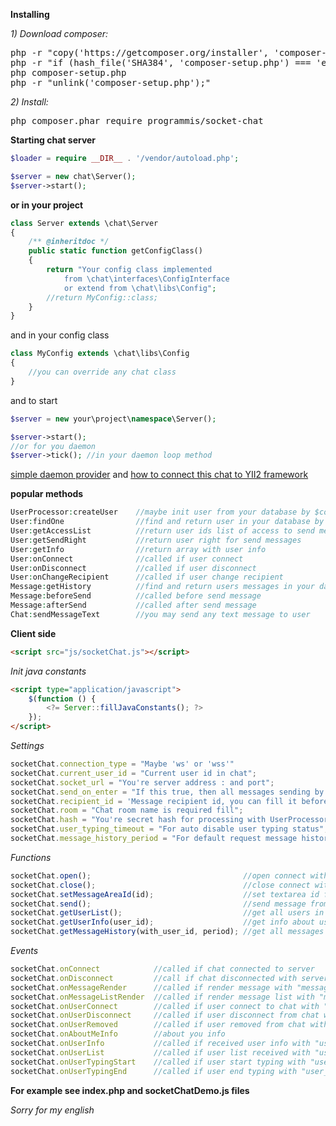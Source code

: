 **Installing**

_1) Download composer:_

<pre>
php -r "copy('https://getcomposer.org/installer', 'composer-setup.php');"
php -r "if (hash_file('SHA384', 'composer-setup.php') === 'e115a8dc7871f15d853148a7fbac7da27d6c0030b848d9b3dc09e2a0388afed865e6a3d6b3c0fad45c48e2b5fc1196ae') { echo 'Installer verified'; } else { echo 'Installer corrupt'; unlink('composer-setup.php'); } echo PHP_EOL;"
php composer-setup.php
php -r "unlink('composer-setup.php');"
</pre>

_2) Install:_

<pre>
php composer.phar require programmis/socket-chat
</pre>

**Starting chat server**

```php
$loader = require __DIR__ . '/vendor/autoload.php';

$server = new chat\Server();
$server->start();
```

**or in your project**
```php
class Server extends \chat\Server
{
    /** @inheritdoc */
    public static function getConfigClass()
    {
        return "Your config class implemented 
            from \chat\interfaces\ConfigInterface
            or extend from \chat\libs\Config";
        //return MyConfig::class;
    }
}
```

and in your config class

```php
class MyConfig extends \chat\libs\Config
{
    //you can override any chat class
}
```

and to start 

```php
$server = new your\project\namespace\Server();

$server->start();
//or for you daemon
$server->tick(); //in your daemon loop method
```

[simple daemon provider](https://github.com/programmis/daemon-provider)
and
[how to connect this chat to YII2 framework](https://github.com/programmis/yii2-socket-chat)

**popular methods**
```php
UserProcessor:createUser    //maybe init user from your database by $connection_info data
User:findOne                //find and return user in your database by user id
User:getAccessList          //return user ids list of access to send messages
User:getSendRight           //return user right for send messages
User:getInfo                //return array with user info
User:onConnect              //called if user connect
User:onDisconnect           //called if user disconnect
User:onChangeRecipient      //called if user change recipient
Message:getHistory          //find and return users messages in your database
Message:beforeSend          //called before send message
Message:afterSend           //called after send message
Chat:sendMessageText        //you may send any text message to user
```
**Client side**

```html
<script src="js/socketChat.js"></script>
```

_Init java constants_
```html
<script type="application/javascript">
    $(function () {
        <?= Server::fillJavaConstants(); ?>
    });
</script>
```

_Settings_
```javascript
socketChat.connection_type = "Maybe 'ws' or 'wss'"
socketChat.current_user_id = "Current user id in chat";
socketChat.socket_url = "You're server address : and port";
socketChat.send_on_enter = "If this true, then all messages sending by press on enter key, ctrl+enter default"
socketChat.recipient_id = 'Message recipient id, you can fill it before send messages';
socketChat.room = "Chat room name is required fill";
socketChat.hash = "You're secret hash for processing with UserProcessor";
socketChat.user_typing_timeout = "For auto disable user typing status";
socketChat.message_history_period = "For default request message history";
```

_Functions_
```javascript
socketChat.open();                                  //open connect with server
socketChat.close();                                 //close connect with server
socketChat.setMessageAreaId(id);                    //set textarea id for messages
socketChat.send();                                  //send message from message_area to socketChat.recipient_id 
socketChat.getUserList();                           //get all users in current room
socketChat.getUserInfo(user_id);                    //get info about user
socketChat.getMessageHistory(with_user_id, period); //get all messages for current user and with_user_id by period
```

_Events_
```javascript
socketChat.onConnect            //called if chat connected to server
socketChat.onDisconnect         //call if chat disconnected with server
socketChat.onMessageRender      //called if render message with "message" in parameter 
socketChat.onMessageListRender  //called if render message list with "message_list" in parameter
socketChat.onUserConnect        //called if user connect to chat with "user" in parameter
socketChat.onUserDisconnect     //called if user disconnect from chat with "user" in parameter
socketChat.onUserRemoved        //called if user removed from chat with "user" in parameter
socketChat.onAboutMeInfo        //about you info 
socketChat.onUserInfo           //called if received user info with "user" in parameter
socketChat.onUserList           //called if user list received with "user_list" in parameter
socketChat.onUserTypingStart    //called if user start typing with "user_id" in parameter
socketChat.onUserTypingEnd      //called if user end typing with "user_id" in parameter
```

**For example see index.php and socketChatDemo.js files**

_Sorry for my english_

